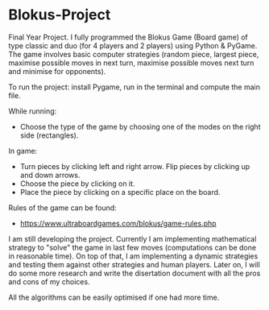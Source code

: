 # Blokus-Project

Final Year Project. I fully programmed the Blokus Game (Board game) of type classic and duo (for 4 players and 2 players) using Python & PyGame.
The game involves basic computer strategies (random piece, largest piece, maximise possible moves in next turn, maximise possible moves next turn and minimise for opponents).

To run the project: install Pygame, run in the terminal and compute the main file.

While running: 
- Choose the type of the game by choosing one of the modes on the right side (rectangles).

In game:
- Turn pieces by clicking left and right arrow. Flip pieces by clicking up and down arrows.
- Choose the piece by clicking on it.
- Place the piece by clicking on a specific place on the board.

Rules of the game can be found:
- https://www.ultraboardgames.com/blokus/game-rules.php


I am still developing the project. Currently I am implementing mathematical strategy to "solve" the game in last few moves (computations can be done in reasonable time). On top of that, I am implementing a dynamic strategies and testing them against other strategies and human players.
Later on, I will do some more research and write the disertation document with all the pros and cons of my choices. 

All the algorithms can be easily optimised if one had more time.

